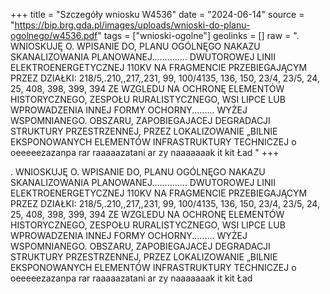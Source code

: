 +++
title = "Szczegóły wniosku W4536"
date = "2024-06-14"
source = "https://bip.brg.gda.pl/images/uploads/wnioski-do-planu-ogolnego/w4536.pdf"
tags = ["wnioski-ogolne"]
geolinks = []
raw = ". WNIOSKUJĘ O. WPISANIE DO, PLANU OGÓLNĘGO NAKAZU SKANALIZOWANIA PLANOWANEJ.............. DWUTOROWEJ LINII ELEKTROENERGETYCZNEJ 110KV NA FRAGMENCIE PRZEBIEGAJĄCYM PRZEZ DZIAŁKI: 218/5,.210,,217,,231, 99, 100/4135, 136, 150, 23/4, 23/5, 24, 25, 408, 398, 399, 394 ZE WZGLEDU NA OCHRONĘ ELEMENTÓW HISTORYCZNEGO, ZESPOŁU RURALISTYCZNEGO, WSI LIPCE LUB WPROWADZENIA INNEJ FORMY OCHORNY......... WYŻEJ WSPOMNIANEGO. OBSZARU, ZAPOBIEGAJACEJ DEGRADACJI STRUKTURY PRZESTRZENNEJ, PRZEZ LOKALIZOWANIE „BILNIE EKSPONOWANYCH ELEMENTÓW INFRASTRUKTURY TECHNICZEJ o oeeeeezazanpa rar raaaaazatani ar zy naaaaaaak it kit Ład "
+++

. WNIOSKUJĘ O. WPISANIE DO, PLANU OGÓLNĘGO NAKAZU SKANALIZOWANIA PLANOWANEJ..............
DWUTOROWEJ LINII ELEKTROENERGETYCZNEJ 110KV NA FRAGMENCIE PRZEBIEGAJĄCYM PRZEZ DZIAŁKI:
218/5,.210,,217,,231, 99, 100/4135, 136, 150, 23/4, 23/5, 24, 25, 408, 398, 399, 394 ZE WZGLEDU NA OCHRONĘ ELEMENTÓW
HISTORYCZNEGO, ZESPOŁU RURALISTYCZNEGO, WSI LIPCE LUB WPROWADZENIA INNEJ FORMY OCHORNY.........
WYŻEJ WSPOMNIANEGO. OBSZARU, ZAPOBIEGAJACEJ DEGRADACJI STRUKTURY PRZESTRZENNEJ, PRZEZ LOKALIZOWANIE
„BILNIE EKSPONOWANYCH ELEMENTÓW INFRASTRUKTURY TECHNICZEJ o oeeeeezazanpa rar raaaaazatani ar zy naaaaaaak it kit Ład



